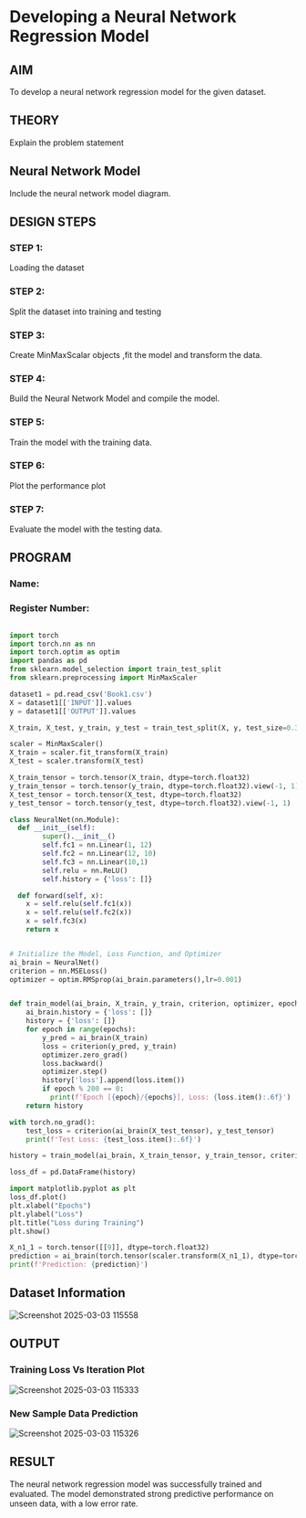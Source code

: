 # Developing a Neural Network Regression Model

## AIM

To develop a neural network regression model for the given dataset.

## THEORY

Explain the problem statement

## Neural Network Model

Include the neural network model diagram.

## DESIGN STEPS

### STEP 1:

Loading the dataset

### STEP 2:

Split the dataset into training and testing

### STEP 3:

Create MinMaxScalar objects ,fit the model and transform the data.

### STEP 4:

Build the Neural Network Model and compile the model.

### STEP 5:

Train the model with the training data.

### STEP 6:

Plot the performance plot

### STEP 7:

Evaluate the model with the testing data.

## PROGRAM
### Name:
### Register Number:
```python

import torch
import torch.nn as nn
import torch.optim as optim
import pandas as pd
from sklearn.model_selection import train_test_split
from sklearn.preprocessing import MinMaxScaler

dataset1 = pd.read_csv('Book1.csv')
X = dataset1[['INPUT']].values
y = dataset1[['OUTPUT']].values

X_train, X_test, y_train, y_test = train_test_split(X, y, test_size=0.33, random_state=33)

scaler = MinMaxScaler()
X_train = scaler.fit_transform(X_train)
X_test = scaler.transform(X_test)

X_train_tensor = torch.tensor(X_train, dtype=torch.float32)
y_train_tensor = torch.tensor(y_train, dtype=torch.float32).view(-1, 1)
X_test_tensor = torch.tensor(X_test, dtype=torch.float32)
y_test_tensor = torch.tensor(y_test, dtype=torch.float32).view(-1, 1)

class NeuralNet(nn.Module):
  def __init__(self):
        super().__init__()
        self.fc1 = nn.Linear(1, 12)
        self.fc2 = nn.Linear(12, 10)
        self.fc3 = nn.Linear(10,1)
        self.relu = nn.ReLU()
        self.history = {'loss': []}

  def forward(self, x):
    x = self.relu(self.fc1(x))
    x = self.relu(self.fc2(x))
    x = self.fc3(x)
    return x


# Initialize the Model, Loss Function, and Optimizer
ai_brain = NeuralNet()
criterion = nn.MSELoss()
optimizer = optim.RMSprop(ai_brain.parameters(),lr=0.001)


def train_model(ai_brain, X_train, y_train, criterion, optimizer, epochs=2000):
    ai_brain.history = {'loss': []}
    history = {'loss': []}
    for epoch in range(epochs):
        y_pred = ai_brain(X_train)
        loss = criterion(y_pred, y_train)
        optimizer.zero_grad()
        loss.backward()
        optimizer.step()
        history['loss'].append(loss.item())
        if epoch % 200 == 0:
          print(f'Epoch [{epoch}/{epochs}], Loss: {loss.item():.6f}')
    return history

with torch.no_grad():
    test_loss = criterion(ai_brain(X_test_tensor), y_test_tensor)
    print(f'Test Loss: {test_loss.item():.6f}')

history = train_model(ai_brain, X_train_tensor, y_train_tensor, criterion, optimizer)

loss_df = pd.DataFrame(history)

import matplotlib.pyplot as plt
loss_df.plot()
plt.xlabel("Epochs")
plt.ylabel("Loss")
plt.title("Loss during Training")
plt.show()

X_n1_1 = torch.tensor([[9]], dtype=torch.float32)
prediction = ai_brain(torch.tensor(scaler.transform(X_n1_1), dtype=torch.float32)).item()
print(f'Prediction: {prediction}')
```
## Dataset Information

![Screenshot 2025-03-03 115558](https://github.com/user-attachments/assets/1f5946af-a779-4f49-a0ed-40b6bf33b3e6)


## OUTPUT

### Training Loss Vs Iteration Plot

![Screenshot 2025-03-03 115333](https://github.com/user-attachments/assets/0fed32dd-e90e-4691-b81e-3f9684ccd284)


### New Sample Data Prediction

![Screenshot 2025-03-03 115326](https://github.com/user-attachments/assets/7894c2ff-d9c3-40b9-8082-cd73c564e272)


## RESULT

The neural network regression model was successfully trained and evaluated. The model demonstrated strong predictive performance on unseen data, with a low error rate.
